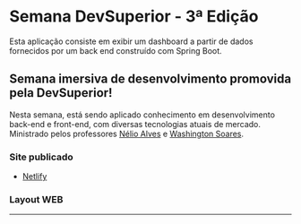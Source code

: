 # Semana DevSuperior - 3ª Edição
Esta aplicação consiste em exibir um dashboard a partir de dados fornecidos por um back end construído com Spring Boot.

## Semana imersiva de desenvolvimento promovida pela DevSuperior!
Nesta semana, está sendo aplicado conhecimento em desenvolvimento back-end e front-end, com diversas tecnologias atuais de mercado. Ministrado pelos professores
[Nélio Alves](https://github.com/acenelio) e [Washington Soares](https://thewashington.dev/).

### Site publicado
- [Netlify](https://analudias-dsvendas.netlify.app/)

### Layout WEB
___
